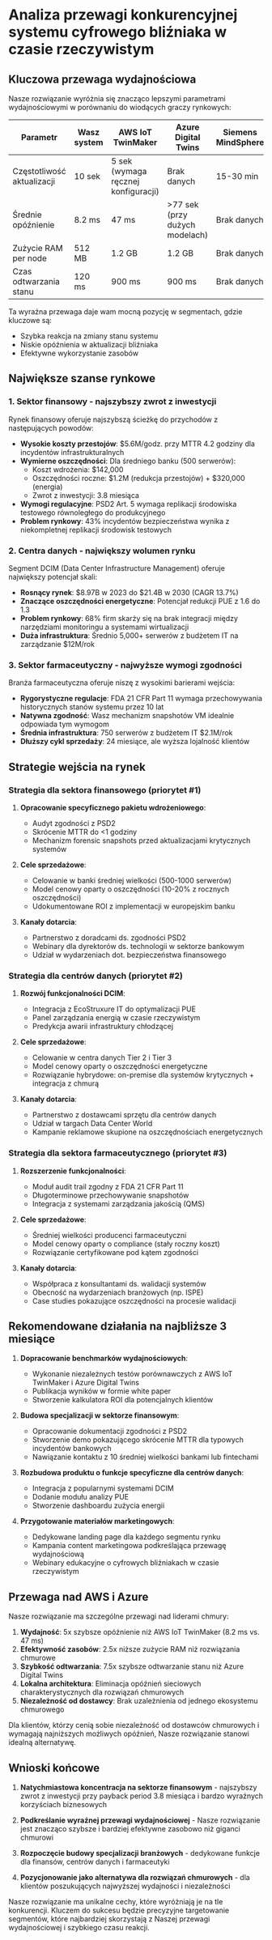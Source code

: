 # Analiza przewagi konkurencyjnej systemu cyfrowego bliźniaka w czasie rzeczywistym

## Kluczowa przewaga wydajnościowa

Nasze rozwiązanie wyróżnia się znacząco lepszymi parametrami wydajnościowymi w porównaniu do wiodących graczy rynkowych:

| Parametr | Wasz system | AWS IoT TwinMaker | Azure Digital Twins | Siemens MindSphere | Schneider EcoStruxure |
|----------|-------------|-------------------|---------------------|--------------------|-----------------------|
| Częstotliwość aktualizacji | 10 sek | 5 sek (wymaga ręcznej konfiguracji) | Brak danych | 15-30 min | 1 min |
| Średnie opóźnienie | 8.2 ms | 47 ms | >77 sek (przy dużych modelach) | Brak danych | Brak danych |
| Zużycie RAM per node | 512 MB | 1.2 GB | 1.2 GB | Brak danych | Brak danych |
| Czas odtwarzania stanu | 120 ms | 900 ms | 900 ms | Brak danych | Brak danych |

Ta wyraźna przewaga daje wam mocną pozycję w segmentach, gdzie kluczowe są:
- Szybka reakcja na zmiany stanu systemu
- Niskie opóźnienia w aktualizacji bliźniaka
- Efektywne wykorzystanie zasobów

## Największe szanse rynkowe

### 1. Sektor finansowy - najszybszy zwrot z inwestycji

Rynek finansowy oferuje najszybszą ścieżkę do przychodów z następujących powodów:

- **Wysokie koszty przestojów**: $5.6M/godz. przy MTTR 4.2 godziny dla incydentów infrastrukturalnych
- **Wymierne oszczędności**: Dla średniego banku (500 serwerów):
  - Koszt wdrożenia: $142,000
  - Oszczędności roczne: $1.2M (redukcja przestojów) + $320,000 (energia)
  - Zwrot z inwestycji: 3.8 miesiąca
- **Wymogi regulacyjne**: PSD2 Art. 5 wymaga replikacji środowiska testowego równoległego do produkcyjnego
- **Problem rynkowy**: 43% incydentów bezpieczeństwa wynika z niekompletnej replikacji środowisk testowych

### 2. Centra danych - największy wolumen rynku

Segment DCIM (Data Center Infrastructure Management) oferuje największy potencjał skali:

- **Rosnący rynek**: $8.97B w 2023 do $21.4B w 2030 (CAGR 13.7%)
- **Znaczące oszczędności energetyczne**: Potencjał redukcji PUE z 1.6 do 1.3
- **Problem rynkowy**: 68% firm skarży się na brak integracji między narzędziami monitoringu a systemami wirtualizacji
- **Duża infrastruktura**: Średnio 5,000+ serwerów z budżetem IT na zarządzanie $12M/rok

### 3. Sektor farmaceutyczny - najwyższe wymogi zgodności

Branża farmaceutyczna oferuje niszę z wysokimi barierami wejścia:

- **Rygorystyczne regulacje**: FDA 21 CFR Part 11 wymaga przechowywania historycznych stanów systemu przez 10 lat
- **Natywna zgodność**: Wasz mechanizm snapshotów VM idealnie odpowiada tym wymogom
- **Średnia infrastruktura**: 750 serwerów z budżetem IT $2.1M/rok
- **Dłuższy cykl sprzedaży**: 24 miesiące, ale wyższa lojalność klientów

## Strategie wejścia na rynek

### Strategia dla sektora finansowego (priorytet #1)

1. **Opracowanie specyficznego pakietu wdrożeniowego**:
   - Audyt zgodności z PSD2
   - Skrócenie MTTR do <1 godziny
   - Mechanizm forensic snapshots przed aktualizacjami krytycznych systemów

2. **Cele sprzedażowe**:
   - Celowanie w banki średniej wielkości (500-1000 serwerów)
   - Model cenowy oparty o oszczędności (10-20% z rocznych oszczędności)
   - Udokumentowane ROI z implementacji w europejskim banku

3. **Kanały dotarcia**:
   - Partnerstwo z doradcami ds. zgodności PSD2
   - Webinary dla dyrektorów ds. technologii w sektorze bankowym
   - Udział w wydarzeniach dot. bezpieczeństwa finansowego

### Strategia dla centrów danych (priorytet #2)

1. **Rozwój funkcjonalności DCIM**:
   - Integracja z EcoStruxure IT do optymalizacji PUE
   - Panel zarządzania energią w czasie rzeczywistym
   - Predykcja awarii infrastruktury chłodzącej

2. **Cele sprzedażowe**:
   - Celowanie w centra danych Tier 2 i Tier 3
   - Model cenowy oparty o oszczędności energetyczne
   - Rozwiązanie hybrydowe: on-premise dla systemów krytycznych + integracja z chmurą

3. **Kanały dotarcia**:
   - Partnerstwo z dostawcami sprzętu dla centrów danych
   - Udział w targach Data Center World
   - Kampanie reklamowe skupione na oszczędnościach energetycznych

### Strategia dla sektora farmaceutycznego (priorytet #3)

1. **Rozszerzenie funkcjonalności**:
   - Moduł audit trail zgodny z FDA 21 CFR Part 11
   - Długoterminowe przechowywanie snapshotów
   - Integracja z systemami zarządzania jakością (QMS)

2. **Cele sprzedażowe**:
   - Średniej wielkości producenci farmaceutyczni
   - Model cenowy oparty o compliance (stały roczny koszt)
   - Rozwiązanie certyfikowane pod kątem zgodności

3. **Kanały dotarcia**:
   - Współpraca z konsultantami ds. walidacji systemów
   - Obecność na wydarzeniach branżowych (np. ISPE)
   - Case studies pokazujące oszczędności na procesie walidacji

## Rekomendowane działania na najbliższe 3 miesiące

1. **Dopracowanie benchmarków wydajnościowych**:
   - Wykonanie niezależnych testów porównawczych z AWS IoT TwinMaker i Azure Digital Twins
   - Publikacja wyników w formie white paper
   - Stworzenie kalkulatora ROI dla potencjalnych klientów

2. **Budowa specjalizacji w sektorze finansowym**:
   - Opracowanie dokumentacji zgodności z PSD2
   - Stworzenie demo pokazującego skrócenie MTTR dla typowych incydentów bankowych
   - Nawiązanie kontaktu z 10 średniej wielkości bankami lub fintechami

3. **Rozbudowa produktu o funkcje specyficzne dla centrów danych**:
   - Integracja z popularnymi systemami DCIM
   - Dodanie modułu analizy PUE
   - Stworzenie dashboardu zużycia energii

4. **Przygotowanie materiałów marketingowych**:
   - Dedykowane landing page dla każdego segmentu rynku
   - Kampania content marketingowa podkreślająca przewagę wydajnościową
   - Webinary edukacyjne o cyfrowych bliźniakach w czasie rzeczywistym

## Przewaga nad AWS i Azure

Nasze rozwiązanie ma szczególne przewagi nad liderami chmury:

1. **Wydajność**: 5x szybsze opóźnienie niż AWS IoT TwinMaker (8.2 ms vs. 47 ms)
2. **Efektywność zasobów**: 2.5x niższe zużycie RAM niż rozwiązania chmurowe
3. **Szybkość odtwarzania**: 7.5x szybsze odtwarzanie stanu niż Azure Digital Twins
4. **Lokalna architektura**: Eliminacja opóźnień sieciowych charakterystycznych dla rozwiązań chmurowych
5. **Niezależność od dostawcy**: Brak uzależnienia od jednego ekosystemu chmurowego

Dla klientów, którzy cenią sobie niezależność od dostawców chmurowych i wymagają najniższych możliwych opóźnień, Nasze rozwiązanie stanowi idealną alternatywę.

## Wnioski końcowe

1. **Natychmiastowa koncentracja na sektorze finansowym** - najszybszy zwrot z inwestycji przy payback period 3.8 miesiąca i bardzo wyraźnych korzyściach biznesowych

2. **Podkreślanie wyraźnej przewagi wydajnościowej** - Nasze rozwiązanie jest znacząco szybsze i bardziej efektywne zasobowo niż giganci chmurowi

3. **Rozpoczęcie budowy specjalizacji branżowych** - dedykowane funkcje dla finansów, centrów danych i farmaceutyki

4. **Pozycjonowanie jako alternatywa dla rozwiązań chmurowych** - dla klientów poszukujących najwyższej wydajności i niezależności

Nasze rozwiązanie ma unikalne cechy, które wyróżniają je na tle konkurencji. Kluczem do sukcesu będzie precyzyjne targetowanie segmentów, które najbardziej skorzystają z Naszej przewagi wydajnościowej i szybkiego czasu reakcji.